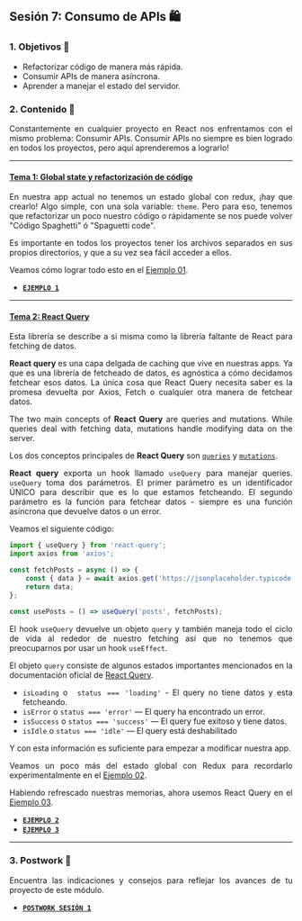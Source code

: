 ## Sesión 7: Consumo de APIs 🛍

<div style="text-align: justify;">

### 1. Objetivos 🎯

- Refactorizar código de manera más rápida.
- Consumir APIs de manera asíncrona.
- Aprender a manejar el estado del servidor.
### 2. Contenido 📘

Constantemente en cualquier proyecto en React nos enfrentamos con el mismo problema: Consumir APIs. Consumir APIs no siempre es bien logrado en todos los proyectos, pero aquí aprenderemos a lograrlo!

---

#### <ins>Tema 1: Global state y refactorización de código</ins>

En nuestra app actual no tenemos un estado global con redux, ¡hay que crearlo! Algo simple, con una sola variable: `theme`. Pero para eso, tenemos que refactorizar un poco nuestro código o rápidamente se nos puede volver "Código Spaghetti" ó "Spaguetti code".

Es importante en todos los proyectos tener los archivos separados en sus propios directorios, y que a su vez sea fácil acceder a ellos.

Veamos cómo lograr todo esto en el [Ejemplo 01](./Ejemplo-01).

- [**`EJEMPLO 1`**](./Ejemplo-01)

---

#### <ins>Tema 2: React Query</ins>

Esta librería se describe a si misma como la librería faltante de React para fetching de datos.

**React query** es una capa delgada de caching que vive en nuestras apps. Ya que es una librería de fetcheado de datos, es agnóstica a cómo decidamos fetchear esos datos. La única cosa que React Query necesita saber es la promesa devuelta por Axios, Fetch o cualquier otra manera de fetchear datos.

The two main concepts of **React Query** are queries and mutations. While queries deal with fetching data, mutations handle modifying data on the server.

Los dos conceptos principales de **React Query** son [`queries`](https://react-query.tanstack.com/guides/queries) y [`mutations`](https://react-query.tanstack.com/guides/mutations).

**React query** exporta un hook llamado `useQuery` para manejar queries. `useQuery` toma dos parámetros. El primer parámetro es un identificador ÚNICO para describir que es lo que estamos fetcheando. El segundo parámetro es la función para fetchear datos - siempre es una función asíncrona que devuelve datos o un error.

Veamos el siguiente código:

```ts
import { useQuery } from 'react-query';
import axios from 'axios';

const fetchPosts = async () => {
    const { data } = await axios.get('https://jsonplaceholder.typicode.com/posts');
    return data;
};

const usePosts = () => useQuery('posts', fetchPosts);
```

El hook `useQuery` devuelve un objeto `query` y también maneja todo el ciclo de vida al rededor de nuestro fetching así que no tenemos que preocuparnos por usar un hook `useEffect`.

El objeto `query` consiste de algunos estados importantes mencionados en la documentación oficial de [React Query](https://react-query.tanstack.com/guides/queries).

- `isLoading` o ` status === 'loading'` - El query no tiene datos y esta fetcheando.
- `isError` o `status === 'error'` — El query ha encontrado un error.
- `isSuccess` o `status === 'success'` — El query fue exitoso y tiene datos.
- `isIdle` o `status === 'idle'` — El query está deshabilitado

Y con esta información es suficiente para empezar a modificar nuestra app.

Veamos un poco más del estado global con Redux para recordarlo experimentalmente en el [Ejemplo 02](./Ejemplo-02).

Habiendo refrescado nuestras memorias, ahora usemos React Query en el [Ejemplo 03](./Ejemplo-03).

- [**`EJEMPLO 2`**](./Ejemplo-02)
- [**`EJEMPLO 3`**](./Ejemplo-03)
  
---
### 3. Postwork :memo:

Encuentra las indicaciones y consejos para reflejar los avances de tu proyecto de este módulo.

- [**`POSTWORK SESIÓN 1`**](./Postwork/)
